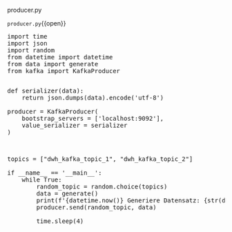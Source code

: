 producer.py

`producer.py`{{open}}

<pre class="file" data-filename="producer.py" data-target="replace">
import time
import json
import random
from datetime import datetime
from data import generate
from kafka import KafkaProducer
</pre>

<pre class="file" data-filename="producer.py" data-target="replace">

def serializer(data):
    return json.dumps(data).encode('utf-8')

producer = KafkaProducer(
    bootstrap_servers = ['localhost:9092'],
    value_serializer = serializer
)    

</pre>

<pre class="file" data-filename="producer.py" data-target="replace">

topics = ["dwh_kafka_topic_1", "dwh_kafka_topic_2"]

if __name__ == '__main__':
    while True:
        random_topic = random.choice(topics)
        data = generate()
        print(f'{datetime.now()} Generiere Datensatz: {str(data)}')
        producer.send(random_topic, data)

        time.sleep(4)      

</pre>